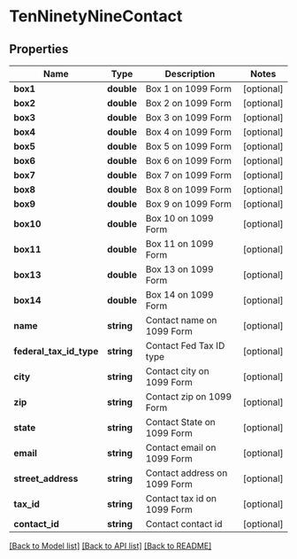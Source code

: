 # TenNinetyNineContact

## Properties
Name | Type | Description | Notes
------------ | ------------- | ------------- | -------------
**box1** | **double** | Box 1 on 1099 Form | [optional] 
**box2** | **double** | Box 2 on 1099 Form | [optional] 
**box3** | **double** | Box 3 on 1099 Form | [optional] 
**box4** | **double** | Box 4 on 1099 Form | [optional] 
**box5** | **double** | Box 5 on 1099 Form | [optional] 
**box6** | **double** | Box 6 on 1099 Form | [optional] 
**box7** | **double** | Box 7 on 1099 Form | [optional] 
**box8** | **double** | Box 8 on 1099 Form | [optional] 
**box9** | **double** | Box 9 on 1099 Form | [optional] 
**box10** | **double** | Box 10 on 1099 Form | [optional] 
**box11** | **double** | Box 11 on 1099 Form | [optional] 
**box13** | **double** | Box 13 on 1099 Form | [optional] 
**box14** | **double** | Box 14 on 1099 Form | [optional] 
**name** | **string** | Contact name on 1099 Form | [optional] 
**federal_tax_id_type** | **string** | Contact Fed Tax ID type | [optional] 
**city** | **string** | Contact city on 1099 Form | [optional] 
**zip** | **string** | Contact zip on 1099 Form | [optional] 
**state** | **string** | Contact State on 1099 Form | [optional] 
**email** | **string** | Contact email on 1099 Form | [optional] 
**street_address** | **string** | Contact address on 1099 Form | [optional] 
**tax_id** | **string** | Contact tax id on 1099 Form | [optional] 
**contact_id** | **string** | Contact contact id | [optional] 

[[Back to Model list]](../README.md#documentation-for-models) [[Back to API list]](../README.md#documentation-for-api-endpoints) [[Back to README]](../README.md)


